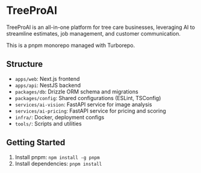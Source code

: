 # TreeProAI

TreeProAI is an all-in-one platform for tree care businesses, leveraging AI to streamline estimates, job management, and customer communication.

This is a pnpm monorepo managed with Turborepo.

## Structure

- `apps/web`: Next.js frontend
- `apps/api`: NestJS backend
- `packages/db`: Drizzle ORM schema and migrations
- `packages/config`: Shared configurations (ESLint, TSConfig)
- `services/ai-vision`: FastAPI service for image analysis
- `services/ai-pricing`: FastAPI service for pricing and scoring
- `infra/`: Docker, deployment configs
- `tools/`: Scripts and utilities

## Getting Started

1.  Install pnpm: `npm install -g pnpm`
2.  Install dependencies: `pnpm install`